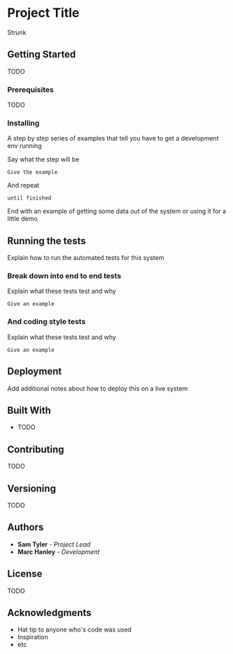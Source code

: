 # Project Title

Strunk

## Getting Started

TODO

### Prerequisites

TODO

### Installing

A step by step series of examples that tell you have to get a development env running

Say what the step will be

```
Give the example
```

And repeat

```
until finished
```

End with an example of getting some data out of the system or using it for a little demo

## Running the tests

Explain how to run the automated tests for this system

### Break down into end to end tests

Explain what these tests test and why

```
Give an example
```

### And coding style tests

Explain what these tests test and why

```
Give an example
```

## Deployment

Add additional notes about how to deploy this on a live system

## Built With

* TODO

## Contributing

TODO

## Versioning

TODO

## Authors

* **Sam Tyler** - *Project Lead*
* **Marc Hanley** - *Development*

## License

TODO

## Acknowledgments

* Hat tip to anyone who's code was used
* Inspiration
* etc

